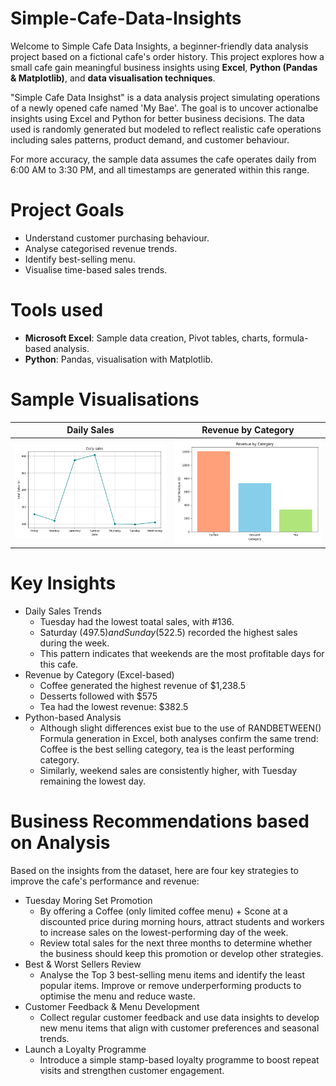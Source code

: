 # Simple-Cafe-Data-Insights
Welcome to Simple Cafe Data Insights, a beginner-friendly data analysis project based on a fictional cafe's order history.
This project explores how a small cafe gain meaningful business insights using **Excel**, **Python (Pandas & Matplotlib)**, and **data visualisation techniques**.

"Simple Cafe Data Insighst" is a data analysis project simulating operations of a newly opened cafe named 'My Bae'. The goal is to uncover actionalbe insights using Excel and Python for better business decisions. The data used is randomly generated but modeled to reflect realistic cafe operations including sales patterns, product demand, and customer behaviour.

For more accuracy, the sample data assumes the cafe operates daily from 6:00 AM to 3:30 PM, and all timestamps are generated within this range. 

# Project Goals
- Understand customer purchasing behaviour.
- Analyse categorised revenue trends.
- Identify best-selling menu.
- Visualise time-based sales trends.

# Tools used
- **Microsoft Excel**: Sample data creation, Pivot tables, charts, formula-based analysis.
- **Python**: Pandas, visualisation with Matplotlib.

# Sample Visualisations
| Daily Sales | Revenue by Category |
|-------------|------------------------|
| ![Sales per Day](Sales%20per%20Day.png) | ![Revenue by Category](Revenue%20by%20Category.png) |

# Key Insights
* Daily Sales Trends
    - Tuesday had the lowest toatal sales, with #136.
    - Saturday ($497.5) and Sunday ($522.5) recorded the highest sales during the week.
    - This pattern indicates that weekends are the most profitable days for this cafe.
* Revenue by Category (Excel-based)
    - Coffee generated the highest revenue of $1,238.5
    - Desserts followed with $575
    - Tea had the lowest revenue: $382.5
* Python-based Analysis
    - Although slight differences exist bue to the use of RANDBETWEEN() Formula generation in Excel, both analyses confirm the same trend:
  Coffee is the best selling category, tea is the least performing category.
    - Similarly, weekend sales are consistently higher, with Tuesday remaining the lowest day.
      
# Business Recommendations based on Analysis
Based on the insights from the dataset, here are four key strategies to improve the cafe's performance and revenue:

* Tuesday Moring Set Promotion
   - By offering a Coffee (only limited coffee menu) + Scone at a discounted price during morning hours, attract students and workers to increase sales on the lowest-performing day of the week.
   - Review total sales for the next three months to determine whether the business should keep this promotion or develop other strategies.
* Best & Worst Sellers Review
   - Analyse the Top 3 best-selling menu items and identify the least popular items. Improve or remove underperforming products to optimise the menu and reduce waste.
* Customer Feedback & Menu Development
   - Collect regular customer feedback and use data insights to develop new menu items that align with customer preferences and seasonal trends.
* Launch a Loyalty Programme
   - Introduce a simple stamp-based loyalty programme to boost repeat visits and strengthen customer engagement. 


  

